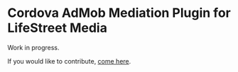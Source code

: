 # Cordova AdMob Mediation Plugin for LifeStreet Media

Work in progress.

If you would like to contribute, [come here](https://github.com/rehy/cordova-admob-mediation).
